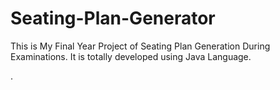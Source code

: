 # Seating-Plan-Generator

This is My Final Year Project of Seating Plan Generation During Examinations. It is totally developed using Java Language.






























































.







































